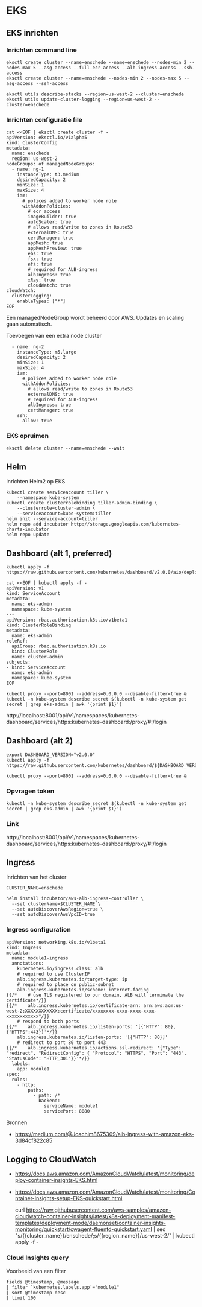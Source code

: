 # EKS

## EKS inrichten

### Inrichten command line

    eksctl create cluster --name=enschede --name=enschede --nodes-min 2 --nodes-max 5 --asg-access --full-ecr-access --alb-ingress-access --ssh-access
    eksctl create cluster --name=enschede --nodes-min 2 --nodes-max 5 --asg-access --ssh-access

    eksctl utils describe-stacks --region=us-west-2 --cluster=enschede
    eksctl utils update-cluster-logging --region=us-west-2 --cluster=enschede

### Inrichten configuratie file

    cat <<EOF | eksctl create cluster -f -
    apiVersion: eksctl.io/v1alpha5
    kind: ClusterConfig
    metadata:
      name: enschede
      region: us-west-2
    nodeGroups: of managedNodeGroups:
      - name: ng-1
        instanceType: t3.medium
        desiredCapacity: 2
        minSize: 1
        maxSize: 4
        iam:
          # polices added to worker node role
          withAddonPolicies:
            # ecr access
            imageBuilder: true
            autoScaler: true
            # allows read/write to zones in Route53
            externalDNS: true
            certManager: true
            appMesh: true
            appMeshPreview: true
            ebs: true
            fsx: true
            efs: true
            # required for ALB-ingress
            albIngress: true
            xRay: true
            cloudWatch: true
    cloudWatch:
      clusterLogging:
        enableTypes: ["*"]
    EOF
    
    
Een managedNodeGroup wordt beheerd door AWS. Updates en scaling gaan automatisch.
    
Toevoegen van een extra node cluster

      - name: ng-2
        instanceType: m5.large
        desiredCapacity: 2
        minSize: 1
        maxSize: 4
        iam:
          # polices added to worker node role
          withAddonPolicies:
            # allows read/write to zones in Route53
            externalDNS: true
            # required for ALB-ingress
            albIngress: true
            certManager: true
        ssh:
          allow: true


### EKS opruimen

    eksctl delete cluster --name=enschede --wait

## Helm
Inrichten Helm2 op EKS

    kubectl create serviceaccount tiller \
        --namespace kube-system
    kubectl create clusterrolebinding tiller-admin-binding \
        --clusterrole=cluster-admin \
        --serviceaccount=kube-system:tiller
    helm init --service-account=tiller
    helm repo add incubator http://storage.googleapis.com/kubernetes-charts-incubator
    helm repo update

## Dashboard (alt 1, preferred)

    kubectl apply -f https://raw.githubusercontent.com/kubernetes/dashboard/v2.0.0/aio/deploy/recommended.yaml
    
    cat <<EOF | kubectl apply -f -
    apiVersion: v1
    kind: ServiceAccount
    metadata:
      name: eks-admin
      namespace: kube-system
    ---
    apiVersion: rbac.authorization.k8s.io/v1beta1
    kind: ClusterRoleBinding
    metadata:
      name: eks-admin
    roleRef:
      apiGroup: rbac.authorization.k8s.io
      kind: ClusterRole
      name: cluster-admin
    subjects:
    - kind: ServiceAccount
      name: eks-admin
      namespace: kube-system
    EOF

    kubectl proxy --port=8001 --address=0.0.0.0 --disable-filter=true &
    kubectl -n kube-system describe secret $(kubectl -n kube-system get secret | grep eks-admin | awk '{print $1}')

http://localhost:8001/api/v1/namespaces/kubernetes-dashboard/services/https:kubernetes-dashboard:/proxy/#!/login


## Dashboard (alt 2)

    export DASHBOARD_VERSION="v2.0.0"    
    kubectl apply -f https://raw.githubusercontent.com/kubernetes/dashboard/${DASHBOARD_VERSION}/aio/deploy/recommended.yaml

    kubectl proxy --port=8001 --address=0.0.0.0 --disable-filter=true &

### Opvragen token

    kubectl -n kube-system describe secret $(kubectl -n kube-system get secret | grep eks-admin | awk '{print $1}')

### Link

http://localhost:8001/api/v1/namespaces/kubernetes-dashboard/services/https:kubernetes-dashboard:/proxy/#!/login

## Ingress
Inrichten van het cluster

    CLUSTER_NAME=enschede
    
    helm install incubator/aws-alb-ingress-controller \
      --set clusterName=$CLUSTER_NAME \
      --set autoDiscoverAwsRegion=true \
      --set autoDiscoverAwsVpcID=true

### Ingress configuration

    apiVersion: networking.k8s.io/v1beta1
    kind: Ingress
    metadata:
      name: module1-ingress
      annotations:
        kubernetes.io/ingress.class: alb
        # required to use ClusterIP
        alb.ingress.kubernetes.io/target-type: ip
        # required to place on public-subnet
        alb.ingress.kubernetes.io/scheme: internet-facing
    {{/*    # use TLS registered to our domain, ALB will terminate the certificate*/}}
    {{/*    alb.ingress.kubernetes.io/certificate-arn: arn:aws:acm:us-west-2:XXXXXXXXXXXX:certificate/xxxxxxxx-xxxx-xxxx-xxxx-xxxxxxxxxxxx*/}}
        # respond to both ports
    {{/*    alb.ingress.kubernetes.io/listen-ports: '[{"HTTP": 80}, {"HTTPS":443}]'*/}}
        alb.ingress.kubernetes.io/listen-ports: '[{"HTTP": 80}]'
        # redirect to port 80 to port 443
    {{/*    alb.ingress.kubernetes.io/actions.ssl-redirect: '{"Type": "redirect", "RedirectConfig": { "Protocol": "HTTPS", "Port": "443", "StatusCode": "HTTP_301"}}'*/}}
      labels:
        app: module1
    spec:
      rules:
        - http:
            paths:
              - path: /*
                backend:
                  serviceName: module1
                  servicePort: 8080


Bronnen

- https://medium.com/@Joachim8675309/alb-ingress-with-amazon-eks-3d84cf822c85

## Logging to CloudWatch
- https://docs.aws.amazon.com/AmazonCloudWatch/latest/monitoring/deploy-container-insights-EKS.html
- https://docs.aws.amazon.com/AmazonCloudWatch/latest/monitoring/Container-Insights-setup-EKS-quickstart.html


    curl https://raw.githubusercontent.com/aws-samples/amazon-cloudwatch-container-insights/latest/k8s-deployment-manifest-templates/deployment-mode/daemonset/container-insights-monitoring/quickstart/cwagent-fluentd-quickstart.yaml | sed "s/{{cluster_name}}/enschede/;s/{{region_name}}/us-west-2/" | kubectl apply -f -

### Cloud Insights query
Voorbeeld van een filter

    fields @timestamp, @message
    | filter `kubernetes.labels.app`="module1"
    | sort @timestamp desc
    | limit 100


